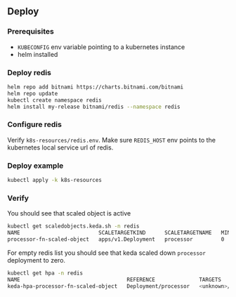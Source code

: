 ## Deploy 

### Prerequisites

 - `KUBECONFIG` env variable pointing to a kubernetes instance
 - helm installed


### Deploy redis

```sh
helm repo add bitnami https://charts.bitnami.com/bitnami
helm repo update
kubectl create namespace redis
helm install my-release bitnami/redis --namespace redis
```

### Configure redis

Verify `k8s-resources/redis.env`. Make sure `REDIS_HOST` env points to the kubernetes local service url of redis.

### Deploy example

```sh
kubectl apply -k k8s-resources
```

### Verify

You should see that scaled object is active
```sh
kubectl get scaledobjects.keda.sh -n redis
NAME                         SCALETARGETKIND      SCALETARGETNAME   MIN   MAX   TRIGGERS   AUTHENTICATION   READY   ACTIVE   FALLBACK   PAUSED    AGE
processor-fn-scaled-object   apps/v1.Deployment   processor         0     5     redis                       True    False    Unknown    Unknown   6m27s
```

For empty redis list you should see that keda scaled down `processor` deployment to zero.

```sh
kubectl get hpa -n redis
NAME                                  REFERENCE              TARGETS             MINPODS   MAXPODS   REPLICAS   AGE
keda-hpa-processor-fn-scaled-object   Deployment/processor   <unknown>/5 (avg)   1         5         0          4m49s
```